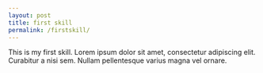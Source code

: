 ```yaml
---
layout: post
title: first skill
permalink: /firstskill/
---
```


This is my first skill. 
Lorem ipsum dolor sit amet, consectetur adipiscing elit. Curabitur a nisi sem. Nullam pellentesque varius magna vel ornare. 
